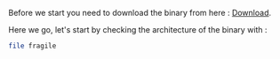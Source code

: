 Before we start you need to download the binary from here : [Download](./fragile).

Here we go, let's start by checking the architecture of the binary with : 
```bash
file fragile
```

